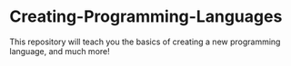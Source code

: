 # Creating-Programming-Languages
This repository will teach you the basics of creating a new programming language, and much more!
